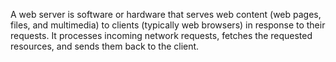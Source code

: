 A web server is software or hardware that serves web content (web pages, files, and multimedia) to clients (typically web browsers) in response to their requests. It processes incoming network requests, fetches the requested resources, and sends them back to the client.

